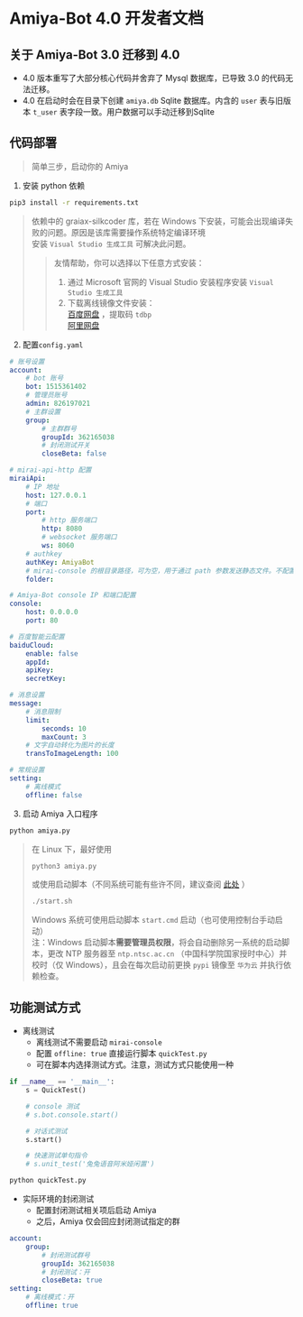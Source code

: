 # Amiya-Bot 4.0 开发者文档

## 关于 Amiya-Bot 3.0 迁移到 4.0

- 4.0 版本重写了大部分核心代码并舍弃了 Mysql 数据库，已导致 3.0 的代码无法迁移。
- 4.0 在启动时会在目录下创建 `amiya.db` Sqlite 数据库。内含的 `user` 表与旧版本 `t_user` 表字段一致。用户数据可以手动迁移到Sqlite

## 代码部署

> 简单三步，启动你的 Amiya

1. 安装 python 依赖

```bash
pip3 install -r requirements.txt
```

> 依赖中的 graiax-silkcoder 库，若在 Windows 下安装，可能会出现编译失败的问题。原因是该库需要操作系统特定编译环境<br>
> 安装 `Visual Studio 生成工具` 可解决此问题。<br>
> > 友情帮助，你可以选择以下任意方式安装：<br>
> > 1. 通过 Microsoft 官网的 Visual Studio 安装程序安装 `Visual Studio 生成工具`<br>
> > 2. 下载离线镜像文件安装：<br>
       [百度网盘](https://pan.baidu.com/s/1zf2Zl8NRTW22eKJYFIfyvA) ，提取码 `tdbp` <br>
       [阿里网盘](https://www.aliyundrive.com/s/1S13Tcvf1bp)

2. 配置`config.yaml`

```yaml
# 账号设置
account:
    # bot 账号
    bot: 1515361402
    # 管理员账号
    admin: 826197021
    # 主群设置
    group:
        # 主群群号
        groupId: 362165038
        # 封闭测试开关
        closeBeta: false

# mirai-api-http 配置
miraiApi:
    # IP 地址
    host: 127.0.0.1
    # 端口
    port:
        # http 服务端口
        http: 8080
        # websocket 服务端口
        ws: 8060
    # authkey
    authKey: AmiyaBot
    # mirai-console 的根目录路径，可为空，用于通过 path 参数发送静态文件。不配置的情况下，默认通过上传的方式发送
    folder:

# Amiya-Bot console IP 和端口配置
console:
    host: 0.0.0.0
    port: 80

# 百度智能云配置
baiduCloud:
    enable: false
    appId:
    apiKey:
    secretKey:

# 消息设置
message:
    # 消息限制
    limit:
        seconds: 10
        maxCount: 3
    # 文字自动转化为图片的长度
    transToImageLength: 100

# 常规设置
setting:
    # 离线模式
    offline: false
```

3. 启动 Amiya 入口程序

```bash
python amiya.py
```

> 在 Linux 下，最好使用<br>
> ```bash
> python3 amiya.py
> ```
> 或使用启动脚本（不同系统可能有些许不同，建议查阅 [此处](https://www.baidu.com/) ）<br>
> ```bash
> ./start.sh
> ```
> Windows 系统可使用启动脚本 `start.cmd` 启动（也可使用控制台手动启动）<br>
> 注：Windows 启动脚本**需要管理员权限**，将会自动删除另一系统的启动脚本，更改 NTP 服务器至 `ntp.ntsc.ac.cn` （中国科学院国家授时中心）并校时（仅 Windows），且会在每次启动前更换 `pypi` 镜像至 `华为云` 并执行依赖检查。

## 功能测试方式

- 离线测试
    - 离线测试不需要启动 `mirai-console`
    - 配置 `offline: true` 直接运行脚本 `quickTest.py`
    - 可在脚本内选择测试方式。注意，测试方式只能使用一种

```python
if __name__ == '__main__':
    s = QuickTest()

    # console 测试
    # s.bot.console.start()

    # 对话式测试
    s.start()

    # 快速测试单句指令
    # s.unit_test('兔兔语音阿米娅闲置')
```

```bash
python quickTest.py
```

- 实际环境的封闭测试
    - 配置封闭测试相关项后启动 Amiya
    - 之后，Amiya 仅会回应封闭测试指定的群

```yaml
account:
    group:
        # 封闭测试群号
        groupId: 362165038
        # 封闭测试：开
        closeBeta: true
setting:
    # 离线模式：开
    offline: true
```
